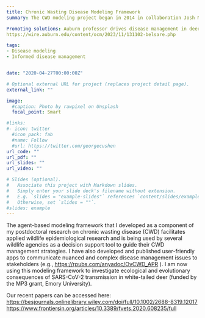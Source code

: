 ```yaml
---
title: Chronic Wasting Disease Modeling Framework
summary: The CWD modeling project began in 2014 in collaboration Josh Millspaugh (University of Montana), Matt Gompper (University of Missouri, now New Mexico State University) and Missouri Department of Conservation. We developed an agent-based modeling framework for assessing the efficacy of harvest-based disease surveillance in white-tailed deer populations of Missouri. We also developed a spatially-explicit, agent-based model of chronic wasting disease transmission dynamics. This model is being used to assess the rate of CWD spread in Missouri, as well as to evaluate alternate management strategies to limit the spread of CWD. The CWD Modeling Framework was subsequently (2019-2021) adapted to simulate Michigan white-tailed deer populations and then applied to assess alternate harvest strategies for their impact on CWD spread. Currently, I am collaborating with Atle Mysterud (University of Oslo) and Hildegunn Viljugrein (Norwegian Veterinary Institute) to apply the modeling framework to reindeer populations, and we are evaluating surveillance and harvest strategies to better mitigate the threat of newly introduced CWD in the reindeer populations of Norway. The CWD modeling framework is also being used to inform CWD management in Indiana (in collaboration with Purdue University) and Texas (supported by the Safari Club International Foundation). Summary of the work done so far https://gist.github.com/anyadoc/4340276f3cfdc87ce145ca1275199941

Promoting solutions: Auburn professor drives disease management in deer populations
https://wire.auburn.edu/content/ocm/2023/11/131102-belsare.php

tags:
- Disease modeling
- Informed disease management


date: "2020-04-27T00:00:00Z"

# Optional external URL for project (replaces project detail page).
external_link: ""

image:
  #caption: Photo by rawpixel on Unsplash
  focal_point: Smart

#links:
#- icon: twitter
  #icon_pack: fab
  #name: Follow
  #url: https://twitter.com/georgecushen
url_code: ""
url_pdf: ""
url_slides: ""
url_video: ""

# Slides (optional).
#   Associate this project with Markdown slides.
#   Simply enter your slide deck's filename without extension.
#   E.g. `slides = "example-slides"` references `content/slides/example-slides.md`.
#   Otherwise, set `slides = ""`.
#slides: example
---
```


The agent-based modeling framework that I developed as a component of my postdoctoral research on chronic wasting disease (CWD) facilitates applied wildlife epidemiological research and is being used by several wildlife agencies as a decision support tool to guide their CWD management strategies. I have also developed and published user-friendly apps to communicate nuanced and complex disease management issues to stakeholders (e.g., https://rpubs.com/anyadoc/OvCWD_APR ). I am now using this modeling framework to investigate ecological and evolutionary consequences of SARS-CoV-2 transmission in white-tailed deer (funded by the MP3 grant, Emory University).

Our recent papers can be accessed here: https://besjournals.onlinelibrary.wiley.com/doi/full/10.1002/2688-8319.12017
https://www.frontiersin.org/articles/10.3389/fvets.2020.608235/full

